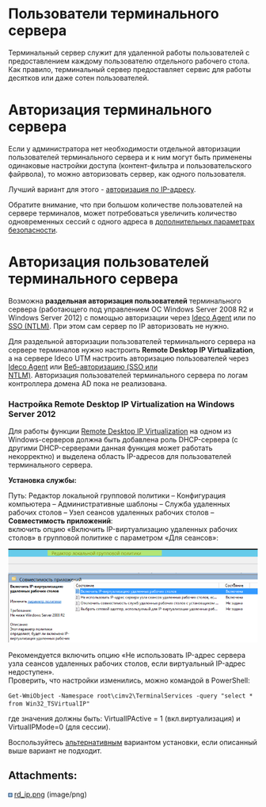# Пользователи терминального сервера

Терминальный сервер служит для удаленной работы пользователей с
предоставлением каждому пользователю отдельного рабочего стола.
Как правило, терминальный сервер предоставляет сервис для работы
десятков или даже сотен пользователей.

# Авторизация терминального сервера

Если у администратора нет необходимости отдельной авторизации
пользователей терминального сервера и к ним могут быть
применены одинаковые настройки доступа (контент-фильтра и
пользовательского файрвола), то можно авторизовать сервер, как
одного пользователя.

Лучший вариант для этого - [авторизация по
IP-адресу](Авторизация_по_IP-адресу).

Обратите внимание, что при большом количестве пользователей на сервере
терминалов, может потребоваться увеличить количество одновременных
сессий с одного адреса в [дополнительных параметрах
безопасности](../ICS/Дополнительно).

# Авторизация пользователей терминального сервера

Возможна **раздельная авторизация пользователей** терминального сервера
(работающего под управлением ОС Windows Server 2008 R2 и Windows Server
2012) с помощью авторизации через [Ideco
Agent](Авторизация_через_Ideco_Agent) или по [SSO
(NTLM)](Single_Sign-On_аутентификация_через_Active_Directory). При этом
сам сервер по IP авторизовать не нужно.

Для раздельной авторизации пользователей терминального сервера на
сервере терминалов нужно настроить **Remote Desktop IP
Virtualization**, а на сервере Ideco UTM настроить авторизацию
пользователей через [Ideco
Agent](Авторизация_через_Ideco_Agent)
или [Веб-авторизацию (SSO или
NTLM)](Авторизация_пользователей). Авторизация пользователей
терминального сервера по логам контроллера домена AD пока не
реализована.

### Настройка Remote Desktop IP Virtualization на Windows Server 2012

Для работы функции [Remote Desktop IP
Virtualization](https://cloudblogs.microsoft.com/enterprisemobility/2009/07/10/configuring-remote-desktop-ip-virtualization-part-1/)
на одном из Windows-серверов должна быть добавлена роль DHCP-сервера (с
другими DHCP-серверами данная функция может работать некорректно) и
выделена область IP-адресов для пользователей терминального сервера.

**Установка службы:**

Путь: Редактор локальной групповой политики – Конфигурация компьютера –
Административные шаблоны – Служба удаленных рабочих столов – Узел
сеансов удаленных рабочих столов – **Совместимость приложений**:  
включить опцию «Включить IP-виртуализацию удаленных рабочих столов» в
групповой политике с параметром «Для сеансов»:

  
![](attachments/4981069/4981131.png)

Рекомендуется включить опцию «Не использовать IP-адрес сервера узла
сеансов удаленных рабочих столов, если виртуальный IP-адрес
недоступен».  
Проверить, что настройки изменились, можно командой в PowerShell:

<div class="code panel pdl" style="border-width: 1px;">

<div class="codeContent panelContent pdl">

    Get-WmiObject -Namespace root\cimv2\TerminalServices -query "select * from Win32_TSVirtualIP" 

</div>

</div>

где значения должны быть: VirtualIPActive = 1 (вкл.виртуализация) и
VirtualIPMode=0 (для сессии).

Воспользуйтесь [альтернативным](http://social.technet.microsoft.com/wiki/ru-ru/contents/articles/22770.windows-server-2012-r2-ip.aspx)
вариантом установки, если описанный выше вариант не подходит.

<div class="pageSectionHeader">

## Attachments:

</div>

<div class="greybox" data-align="left">

![](images/icons/bullet_blue.gif)
[rd\_ip.png](attachments/4981069/4981131.png) (image/png)  

</div>
